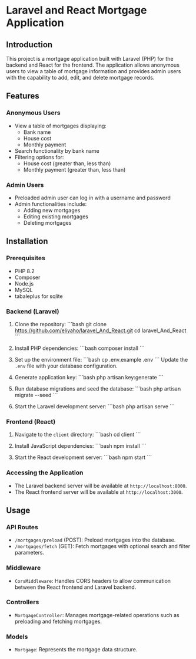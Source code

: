 # Laravel and React Mortgage Application

## Introduction

This project is a mortgage application built with Laravel (PHP) for the backend and React for the frontend. The application allows anonymous users to view a table of mortgage information and provides admin users with the capability to add, edit, and delete mortgage records.

## Features

### Anonymous Users
- View a table of mortgages displaying:
  - Bank name
  - House cost
  - Monthly payment
- Search functionality by bank name
- Filtering options for:
  - House cost (greater than, less than)
  - Monthly payment (greater than, less than)

### Admin Users
- Preloaded admin user can log in with a username and password
- Admin functionalities include:
  - Adding new mortgages
  - Editing existing mortgages
  - Deleting mortgages

## Installation

### Prerequisites
- PHP 8.2
- Composer
- Node.js
- MySQL
- tabaleplus for sqlite 

### Backend (Laravel)
1. Clone the repository:
   \`\`\`bash
   git clone https://github.com/eliyaho/laravel_And_React.git
   cd laravel_And_React
   \`\`\`

2. Install PHP dependencies:
   \`\`\`bash
   composer install
   \`\`\`

3. Set up the environment file:
   \`\`\`bash
   cp .env.example .env
   \`\`\`
   Update the `.env` file with your database configuration.

4. Generate application key:
   \`\`\`bash
   php artisan key:generate
   \`\`\`

5. Run database migrations and seed the database:
   \`\`\`bash
   php artisan migrate --seed
   \`\`\`

6. Start the Laravel development server:
   \`\`\`bash
   php artisan serve
   \`\`\`

### Frontend (React)
1. Navigate to the `client` directory:
   \`\`\`bash
   cd client
   \`\`\`

2. Install JavaScript dependencies:
   \`\`\`bash
   npm install
   \`\`\`

3. Start the React development server:
   \`\`\`bash
   npm start
   \`\`\`

### Accessing the Application
- The Laravel backend server will be available at `http://localhost:8000`.
- The React frontend server will be available at `http://localhost:3000`.

## Usage

### API Routes
- `/mortgages/preload` (POST): Preload mortgages into the database.
- `/mortgages/fetch` (GET): Fetch mortgages with optional search and filter parameters.

### Middleware
- `CorsMiddleware`: Handles CORS headers to allow communication between the React frontend and Laravel backend.

### Controllers
- `MortgageController`: Manages mortgage-related operations such as preloading and fetching mortgages.

### Models
- `Mortgage`: Represents the mortgage data structure.

